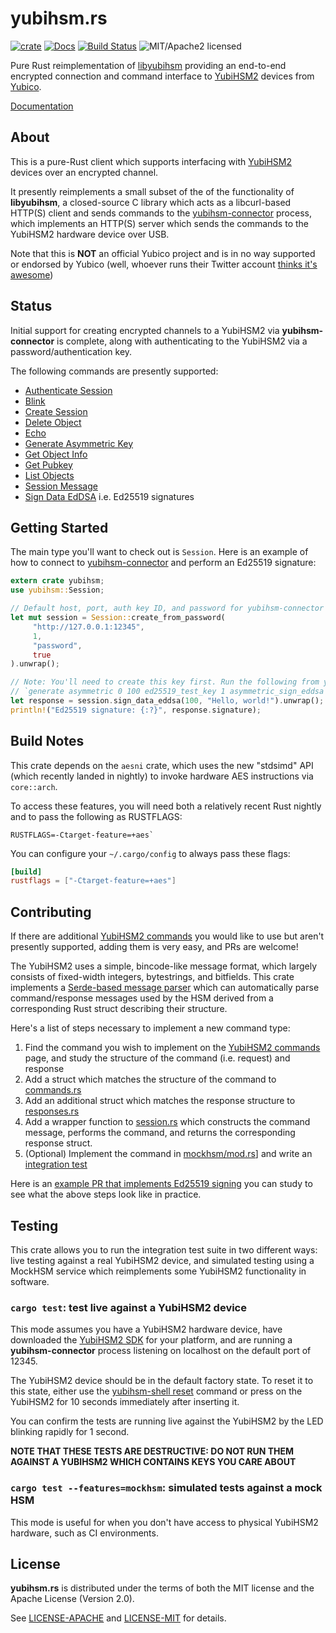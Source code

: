 # yubihsm.rs

[![crate][crate-image]][crate-link]
[![Docs][docs-image]][docs-link]
[![Build Status][build-image]][build-link]
![MIT/Apache2 licensed][license-image]

[crate-image]: https://img.shields.io/crates/v/yubihsm.svg
[crate-link]: https://crates.io/crates/yubihsm
[docs-image]: https://docs.rs/yubihsm/badge.svg
[docs-link]: https://docs.rs/yubihsm/
[build-image]: https://circleci.com/gh/tendermint/yubihsm-rs.svg?style=shield
[build-link]: https://circleci.com/gh/tendermint/yubihsm-rs
[license-image]: https://img.shields.io/badge/license-MIT/Apache2.0-blue.svg

Pure Rust reimplementation of [libyubihsm] providing an end-to-end encrypted
connection and command interface to [YubiHSM2] devices from [Yubico].

[Documentation][docs-link]

[libyubihsm]: https://developers.yubico.com/YubiHSM2/Component_Reference/libyubihsm/
[YubiHSM2]: https://www.yubico.com/products/yubihsm/
[Yubico]: https://www.yubico.com/

## About

This is a pure-Rust client which supports interfacing with [YubiHSM2] devices
over an encrypted channel.

It presently reimplements a small subset of the of the functionality of
**libyubihsm**, a closed-source C library which acts as a libcurl-based HTTP(S)
client and sends commands to the [yubihsm-connector] process, which implements
an HTTP(S) server which sends the commands to the YubiHSM2 hardware device over
USB.

Note that this is **NOT** an official Yubico project and is in no way supported
or endorsed by Yubico (well, whoever runs their Twitter account
[thinks it's awesome])

[yubihsm-connector]: https://developers.yubico.com/YubiHSM2/Component_Reference/yubihsm-connector/
[thinks it's awesome]: https://twitter.com/Yubico/status/971186516796915712

## Status

Initial support for creating encrypted channels to a YubiHSM2 via
**yubihsm-connector** is complete, along with authenticating to the
YubiHSM2 via a password/authentication key.

The following commands are presently supported:

* [Authenticate Session](https://developers.yubico.com/YubiHSM2/Commands/Authenticate_Session.html)
* [Blink](https://developers.yubico.com/YubiHSM2/Commands/Blink.html)
* [Create Session](https://developers.yubico.com/YubiHSM2/Commands/Create_Session.html)
* [Delete Object](https://developers.yubico.com/YubiHSM2/Commands/Delete_Object.html)
* [Echo](https://developers.yubico.com/YubiHSM2/Commands/Echo.html)
* [Generate Asymmetric Key](https://developers.yubico.com/YubiHSM2/Commands/Generate_Asymmetric_Key.html)
* [Get Object Info](https://developers.yubico.com/YubiHSM2/Commands/Get_Object_Info.html)
* [Get Pubkey](https://developers.yubico.com/YubiHSM2/Commands/Get_Pubkey.html)
* [List Objects](https://developers.yubico.com/YubiHSM2/Commands/List_Objects.html)
* [Session Message](https://developers.yubico.com/YubiHSM2/Commands/Session_Message.html)
* [Sign Data EdDSA](https://developers.yubico.com/YubiHSM2/Commands/Sign_Data_Eddsa.html) i.e. Ed25519 signatures

## Getting Started

The main type you'll want to check out is `Session`. Here is an example of
how to connect to [yubihsm-connector] and perform an Ed25519 signature:

```rust
extern crate yubihsm;
use yubihsm::Session;

// Default host, port, auth key ID, and password for yubihsm-connector
let mut session = Session::create_from_password(
     "http://127.0.0.1:12345",
     1,
     "password",
     true
).unwrap();

// Note: You'll need to create this key first. Run the following from yubihsm-shell:
// `generate asymmetric 0 100 ed25519_test_key 1 asymmetric_sign_eddsa ed25519`
let response = session.sign_data_eddsa(100, "Hello, world!").unwrap();
println!("Ed25519 signature: {:?}", response.signature);
```

## Build Notes

This crate depends on the `aesni` crate, which uses the new "stdsimd" API
(which recently landed in nightly) to invoke hardware AES instructions via
`core::arch`.

To access these features, you will need both a relatively recent
Rust nightly and to pass the following as RUSTFLAGS:

```
RUSTFLAGS=-Ctarget-feature=+aes`
```

You can configure your `~/.cargo/config` to always pass these flags:

```toml
[build]
rustflags = ["-Ctarget-feature=+aes"]
```

## Contributing

If there are additional [YubiHSM2 commands] you would like to use but aren't
presently supported, adding them is very easy, and PRs are welcome!

The YubiHSM2 uses a simple, bincode-like message format, which largely consists
of fixed-width integers, bytestrings, and bitfields. This crate implements a
[Serde-based message parser] which can automatically parse command/response
messages used by the HSM derived from a corresponding Rust struct describing
their structure.

Here's a list of steps necessary to implement a new command type:

1. Find the command you wish to implement on the [YubiHSM2 commands] page, and
   study the structure of the command (i.e. request) and response
2. Add a struct which matches the structure of the command to [commands.rs]
3. Add an additional struct which matches the response structure to [responses.rs]
4. Add a wrapper function to [session.rs] which constructs the command message,
   performs the command, and returns the corresponding response struct.
5. (Optional) Implement the command in [mockhsm/mod.rs]] and write an
   [integration test]

Here is an [example PR that implements Ed25519 signing] you can study to see
what the above steps look like in practice.

[YubiHSM2 commands]: https://developers.yubico.com/YubiHSM2/Commands/
[Serde-based message parser]: https://github.com/tendermint/yubihsm-rs/tree/master/src/serializers
[commands.rs]: https://github.com/tendermint/yubihsm-rs/blob/master/src/commands.rs
[responses.rs]: https://github.com/tendermint/yubihsm-rs/blob/master/src/responses.rs
[session.rs]: https://github.com/tendermint/yubihsm-rs/blob/master/src/session.rs
[mockhsm/mod.rs]: https://github.com/tendermint/yubihsm-rs/blob/master/src/mockhsm/mod.rs
[integration test]:  https://github.com/tendermint/yubihsm-rs/blob/master/tests/integration.rs
[example PR that implements Ed25519 signing]: https://github.com/tendermint/yubihsm-rs/pull/11/files

## Testing

This crate allows you to run the integration test suite in two different ways:
live testing against a real YubiHSM2 device, and simulated testing using
a MockHSM service which reimplements some YubiHSM2 functionality in software.

### `cargo test`: test live against a YubiHSM2 device

This mode assumes you have a YubiHSM2 hardware device, have downloaded the
[YubiHSM2 SDK] for your platform, and are running a **yubihsm-connector**
process listening on localhost on the default port of 12345.

The YubiHSM2 device should be in the default factory state. To reset it to this
state, either use the [yubihsm-shell reset] command or press on the YubiHSM2 for
10 seconds immediately after inserting it.

You can confirm the tests are running live against the YubiHSM2 by the LED
blinking rapidly for 1 second.

**NOTE THAT THESE TESTS ARE DESTRUCTIVE: DO NOT RUN THEM AGAINST A YUBIHSM2
WHICH CONTAINS KEYS YOU CARE ABOUT**

[YubiHSM2 SDK]: https://developers.yubico.com/YubiHSM2/Releases/
[yubihsm-shell reset]: https://developers.yubico.com/YubiHSM2/Commands/Reset.html

### `cargo test --features=mockhsm`: simulated tests against a mock HSM

This mode is useful for when you don't have access to physical YubiHSM2
hardware, such as CI environments.

## License

**yubihsm.rs** is distributed under the terms of both the MIT license and
the Apache License (Version 2.0).

See [LICENSE-APACHE](LICENSE-APACHE) and [LICENSE-MIT](LICENSE-MIT) for details.
